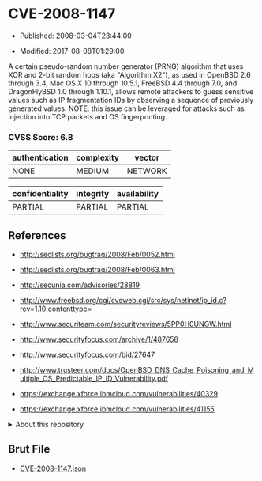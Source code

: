 # CVE-2008-1147

- Published: 2008-03-04T23:44:00

- Modified: 2017-08-08T01:29:00

A certain pseudo-random number generator (PRNG) algorithm that uses XOR and 2-bit random hops (aka "Algorithm X2"), as used in OpenBSD 2.6 through 3.4, Mac OS X 10 through 10.5.1, FreeBSD 4.4 through 7.0, and DragonFlyBSD 1.0 through 1.10.1, allows remote attackers to guess sensitive values such as IP fragmentation IDs by observing a sequence of previously generated values.  NOTE: this issue can be leveraged for attacks such as injection into TCP packets and OS fingerprinting.

### CVSS Score: **6.8**

| authentication | complexity | vector |
| --- | --- | --- |
| NONE | MEDIUM | NETWORK |

| confidentiality | integrity | availability |
| --- | --- | --- |
| PARTIAL | PARTIAL | PARTIAL |

## References

* http://seclists.org/bugtraq/2008/Feb/0052.html

* http://seclists.org/bugtraq/2008/Feb/0063.html

* http://secunia.com/advisories/28819

* http://www.freebsd.org/cgi/cvsweb.cgi/src/sys/netinet/ip_id.c?rev=1.10;contenttype=

* http://www.securiteam.com/securityreviews/5PP0H0UNGW.html

* http://www.securityfocus.com/archive/1/487658

* http://www.securityfocus.com/bid/27647

* http://www.trusteer.com/docs/OpenBSD_DNS_Cache_Poisoning_and_Multiple_OS_Predictable_IP_ID_Vulnerability.pdf

* https://exchange.xforce.ibmcloud.com/vulnerabilities/40329

* https://exchange.xforce.ibmcloud.com/vulnerabilities/41155

<details>
<summary>About this repository</summary> 

  This repository is part of the project [Live Hack CVE](https://github.com/Live-Hack-CVE). Main website can be found [www.live-hack.org](https://www.live-hack.org) 
  
  Made by [Sn0wAlice](https://github.com/Sn0wAlice) for the people that care about security and need to have a feed of the latest CVEs. Hope you enjoy it, don't forget to star the repo and follow me on [Twitter](https://twitter.com/Sn0wAlice) and [Github](https://github.com/Sn0wAlice). And that is my [personnal website](https://www.alice-snow.me/)

  - [Home Page](https://github.com/Live-Hack-CVE)
  - [Framework](https://github.com/Live-Hack-CVE/cve-framework)
  - [CVE database](https://github.com/Live-Hack-CVE/full_database)
  - [Changelog](https://github.com/Live-Hack-CVE/Changelog)
</details>

## Brut File

* [CVE-2008-1147.json](https://raw.githubusercontent.com/Live-Hack-CVE/full_database/main/cves/2008/CVE-2008-1147.json)


